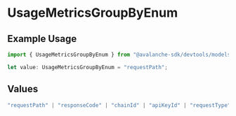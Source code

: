 # UsageMetricsGroupByEnum

## Example Usage

```typescript
import { UsageMetricsGroupByEnum } from "@avalanche-sdk/devtools/models/components";

let value: UsageMetricsGroupByEnum = "requestPath";
```

## Values

```typescript
"requestPath" | "responseCode" | "chainId" | "apiKeyId" | "requestType"
```
